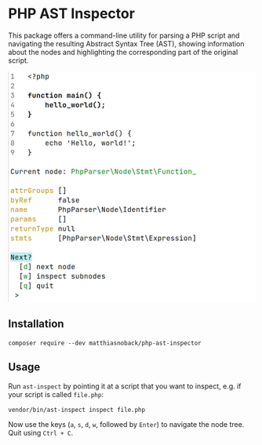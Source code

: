 # PHP AST Inspector

This package offers a command-line utility for parsing a PHP script and navigating the resulting Abstract Syntax Tree (AST), showing information about the nodes and highlighting the corresponding part of the original script.

![Example output](docs/screenshot.png)

## Installation

```
composer require --dev matthiasnoback/php-ast-inspector
```

## Usage

Run `ast-inspect` by pointing it at a script that you want to inspect, e.g. if your script is called `file.php`:

```
vendor/bin/ast-inspect inspect file.php
```

Now use the keys (`a`, `s`, `d`, `w`, followed by `Enter`) to navigate the node tree. Quit using `Ctrl + C`.
